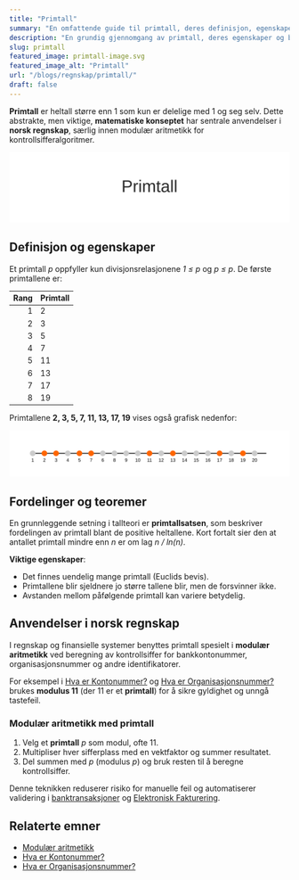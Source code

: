 ```yaml
---
title: "Primtall"
summary: "En omfattende guide til primtall, deres definisjon, egenskaper og praktiske bruksområder i regnskap som kontrollsiffer og IKT-systemer."
description: "En grundig gjennomgang av primtall, deres egenskaper og bruk i norsk regnskap, inkludert kontrollsifferalgoritmer og modulær aritmetikk."
slug: primtall
featured_image: primtall-image.svg
featured_image_alt: "Primtall"
url: "/blogs/regnskap/primtall/"
draft: false
---
```


**Primtall** er heltall større enn 1 som kun er delelige med 1 og seg selv. Dette abstrakte, men viktige, **matematiske konseptet** har sentrale anvendelser i **norsk regnskap**, særlig innen modulær aritmetikk for kontrollsifferalgoritmer.

![Primtall](primtall-image.svg)

## Definisjon og egenskaper

Et primtall *p* oppfyller kun divisjonsrelasjonene *1 ≤ p* og *p ≤ p*. De første primtallene er:

| Rang | Primtall |
|-----:|:---------|
| 1    | 2        |
| 2    | 3        |
| 3    | 5        |
| 4    | 7        |
| 5    | 11       |
| 6    | 13       |
| 7    | 17       |
| 8    | 19       |

Primtallene **2, 3, 5, 7, 11, 13, 17, 19** vises også grafisk nedenfor:

![Primetallsekvens fra 1 til 20](primtall-sekvens.svg)

## Fordelinger og teoremer

En grunnleggende setning i tallteori er **primtallsatsen**, som beskriver fordelingen av primtall blant de positive heltallene. Kort fortalt sier den at antallet primtall mindre enn *n* er om lag *n / ln(n)*.

**Viktige egenskaper**:

* Det finnes uendelig mange primtall (Euclids bevis).
* Primtallene blir sjeldnere jo større tallene blir, men de forsvinner ikke.
* Avstanden mellom påfølgende primtall kan variere betydelig.

## Anvendelser i norsk regnskap

I regnskap og finansielle systemer benyttes primtall spesielt i **modulær aritmetikk** ved beregning av kontrollsiffer for bankkontonummer, organisasjonsnummer og andre identifikatorer.

For eksempel i [Hva er Kontonummer?](/blogs/regnskap/hva-er-kontonummer "Hva er Kontonummer? Struktur og Kontrollsiffer i Norge") og [Hva er Organisasjonsnummer?](/blogs/regnskap/hva-er-organisasjonsnummer "Hva er Organisasjonsnummer? Unike IDer for Norske Selskaper") brukes **modulus 11** (der 11 er et **primtall**) for å sikre gyldighet og unngå tastefeil.

### Modulær aritmetikk med primtall

1. Velg et **primtall** *p* som modul, ofte 11.
2. Multipliser hver sifferplass med en vektfaktor og summer resultatet.
3. Del summen med *p* (modulus *p*) og bruk resten til å beregne kontrollsiffer.

Denne teknikken reduserer risiko for manuelle feil og automatiserer validering i [banktransaksjoner](/blogs/regnskap/hva-er-banktransaksjoner "Hva er Banktransaksjoner? Komplett Guide til Bankoperasjoner og Regnskapsføring") og [Elektronisk Fakturering](/blogs/regnskap/hva-er-elektronisk-fakturering "Hva er Elektronisk Fakturering? Komplett Guide til Digitale Fakturaløsninger").

## Relaterte emner

* [Modulær aritmetikk](/blogs/regnskap/hva-er-matematikk "Modulær Aritmetikk – Oversikt over aritmetiske operasjoner i regnskap")
* [Hva er Kontonummer?](/blogs/regnskap/hva-er-kontonummer "Hva er Kontonummer? Struktur og Kontrollsiffer i Norge")
* [Hva er Organisasjonsnummer?](/blogs/regnskap/hva-er-organisasjonsnummer "Hva er Organisasjonsnummer? Unike IDer for Norske Selskaper")
